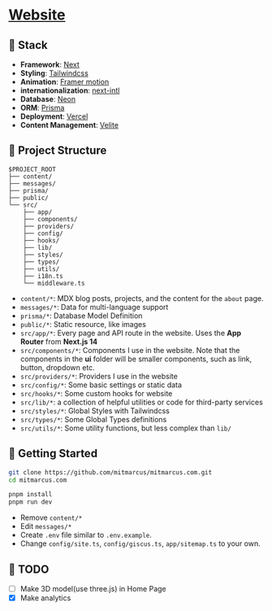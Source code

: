 # [Website](https://mitmarcus.com/)

## 🔧 Stack

- **Framework**: [Next](https://nextjs.org/)
- **Styling**: [Tailwindcss](https://tailwindcss.com/)
- **Animation**: [Framer motion](https://www.framer.com/motion/)
- **internationalization**: [next-intl](https://next-intl-docs.vercel.app)
- **Database**: [Neon](https://neon.tech/)
- **ORM**: [Prisma](https://www.prisma.io/)
- **Deployment**: [Vercel](https://vercel.com/)
- **Content Management**: [Velite](https://velite.js.org/)

## 📁 Project Structure

```
$PROJECT_ROOT
├── content/
├── messages/
├── prisma/
├── public/
└── src/
    ├── app/
    ├── components/
    ├── providers/
    ├── config/
    ├── hooks/
    ├── lib/
    ├── styles/
    ├── types/
    ├── utils/
    ├── i18n.ts
    └── middleware.ts
```

- `content/*`: MDX blog posts, projects, and the content for the `about` page.
- `messages/*`: Data for multi-language support
- `prisma/*`: Database Model Definition
- `public/*`: Static resource, like images
- `src/app/*`: Every page and API route in the website. Uses the **App Router** from **Next.js 14**
- `src/components/*`: Components I use in the website. Note that the components in the **ui** folder will be smaller components, such as link, button, dropdown etc.
- `src/providers/*`: Providers I use in the website
- `src/config/*`: Some basic settings or static data
- `src/hooks/*`: Some custom hooks for website
- `src/lib/*`: a collection of helpful utilities or code for third-party services
- `src/styles/*`: Global Styles with Tailwindcss
- `src/types/*`: Some Global Types definitions
- `src/utils/*`: Some utility functions, but less complex than `lib/`

## 👋 Getting Started

```bash
git clone https://github.com/mitmarcus/mitmarcus.com.git
cd mitmarcus.com

pnpm install
pnpm run dev
```

- Remove `content/*`
- Edit `messages/*`
- Create `.env` file similar to `.env.example`.
- Change `config/site.ts`, `config/giscus.ts`, `app/sitemap.ts` to your own.

## 📝 TODO

- [ ] Make 3D model(use three.js) in Home Page
- [x] Make analytics
